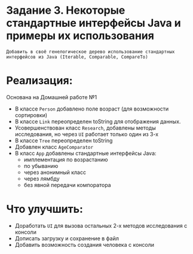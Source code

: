 # Задание 3. Некоторые стандартные интерфейсы Java и примеры их использования

`Добавить в своё генелогическое дерево использование стандартных интерфейсов из Java (Iterable, Comparable, CompareTo)`

# Реализация:

Основана на Домашней работе №1

* В классе `Person` добавлено поле возраст (для возможности сортировки)
* В классе `Link` переопределен toString для отображения данных.
* Усовершенствован класс `Research`, добавлены методы исследования, но через `UI` работает только один из 3-х
* В классе `Tree` переопределен toString
* Добавлен класс `AgeComparator`
* В класс `App` добавлены стандартные интерфейсы Java:
    * имплементация по возрастанию
    * по убыванию
    * через анонимный класс
    * через лямбду
    * без явной передачи компоратора

# Что улучшить:
- Доработать `UI` для вызова остальных 2-х методов исследования с консоли
- Дописать загрузку и сохранение в файл
- Добавить возможность создания человека с консоли